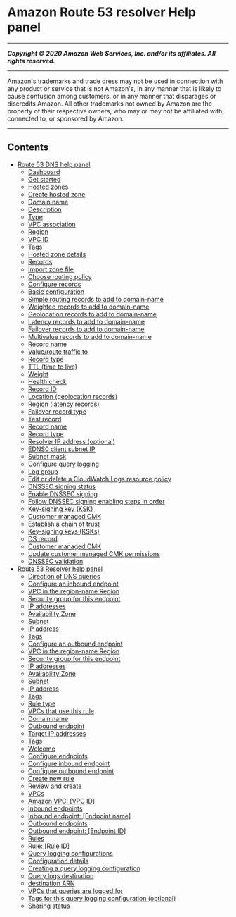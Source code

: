 # Amazon Route 53 resolver Help panel

-----
*****Copyright &copy; 2020 Amazon Web Services, Inc. and/or its affiliates. All rights reserved.*****

-----
Amazon's trademarks and trade dress may not be used in 
     connection with any product or service that is not Amazon's, 
     in any manner that is likely to cause confusion among customers, 
     or in any manner that disparages or discredits Amazon. All other 
     trademarks not owned by Amazon are the property of their respective
     owners, who may or may not be affiliated with, connected to, or 
     sponsored by Amazon.

-----
## Contents
+ [Route 53 DNS help panel](dns-help-panel.md)
   + [Dashboard](dashboard.md)
   + [Get started](get-started.md)
   + [Hosted zones](hz.md)
   + [Create hosted zone](hz-create.md)
   + [Domain name](hz-domain-name.md)
   + [Description](hz-comment.md)
   + [Type](hz-type.md)
   + [VPC association](hz-type-private-associate-vpc.md)
   + [Region](hz-type-private-region.md)
   + [VPC ID](hz-type-private-vpc-id.md)
   + [Tags](hz-tags.md)
   + [Hosted zone details](hz-details.md)
   + [Records](hz-records.md)
   + [Import zone file](hz-import-zone-file.md)
   + [Choose routing policy](record-routing-policy.md)
   + [Configure records](record-configure.md)
   + [Basic configuration](record-configure-basic.md)
   + [Simple routing records to add to domain-name](routing-simple.md)
   + [Weighted records to add to domain-name](routing-weighted.md)
   + [Geolocation records to add to domain-name](routing-geolocation.md)
   + [Latency records to add to domain-name](routing-latency.md)
   + [Failover records to add to domain-name](routing-failover.md)
   + [Multivalue records to add to domain-name](routing-multivalue-answer.md)
   + [Record name](record-name.md)
   + [Value/route traffic to](record-route-traffic-to.md)
   + [Record type](record-type.md)
   + [TTL (time to live)](record-ttl.md)
   + [Weight](record-weighted-weight.md)
   + [Health check](record-health-check.md)
   + [Record ID](record-id.md)
   + [Location (geolocation records)](record-geolocation-location.md)
   + [Region (latency records)](record-latency-region.md)
   + [Failover record type](record-failover-type.md)
   + [Test record](record-test.md)
   + [Record name](record-test-name.md)
   + [Record type](record-test-type.md)
   + [Resolver IP address (optional)](record-test-resolver-ip.md)
   + [EDNS0 client subnet IP](record-test-edns0-client-subnet-ip.md)
   + [Subnet mask](record-test-subnet-mask.md)
   + [Configure query logging](query-logs.md)
   + [Log group](query-logs-log-group-name.md)
   + [Edit or delete a CloudWatch Logs resource policy](query-logs-resource-policy.md)
   + [DNSSEC signing status](dnssec-signing-status.md)
   + [Enable DNSSEC signing](dnssec-signing-enable.md)
   + [Follow DNSSEC signing enabling steps in order](dnssec-signing-enable-steps.md)
   + [Key-signing key (KSK)](dnssec-signing-enable-ksk.md)
   + [Customer managed CMK](dnssec-signing-enable-cmk.md)
   + [Establish a chain of trust](dnssec-signing-ksk-complete.md)
   + [Key-signing keys (KSKs)](dnssec-signing-ksk.md)
   + [DS record](dnssec-signing-ds-record.md)
   + [Customer managed CMK](dnssec-signing-cmk.md)
   + [Update customer managed CMK permissions](dnssec-signing-cmk-review.md)
   + [DNSSEC validation](dnssec-validation.md)
+ [Route 53 Resolver help panel](resolver-help-panel.md)
   + [Direction of DNS queries](resolver-wizard-direction-of-queries.md)
   + [Configure an inbound endpoint](resolver-inbound-endpoint.md)
   + [VPC in the region-name Region](resolver-inbound-endpoint-vpc.md)
   + [Security group for this endpoint](resolver-inbound-endpoint-security-group.md)
   + [IP addresses](resolver-inbound-endpoint-ip-addresses.md)
   + [Availability Zone](resolver-inbound-endpoint-ip-addresses-az.md)
   + [Subnet](resolver-inbound-endpoint-ip-addresses-subnet.md)
   + [IP address](resolver-inbound-endpoint-ip-addresses-choose.md)
   + [Tags](resolver-inbound-endpoint-tags.md)
   + [Configure an outbound endpoint](resolver-outbound-endpoint.md)
   + [VPC in the region-name Region](resolver-outbound-endpoint-vpc.md)
   + [Security group for this endpoint](resolver-outbound-endpoint-security-group.md)
   + [IP addresses](resolver-outbound-endpoint-ip-addresses.md)
   + [Availability Zone](resolver-outbound-endpoint-ip-addresses-az.md)
   + [Subnet](resolver-outbound-endpoint-ip-addresses-subnet.md)
   + [IP address](resolver-outbound-endpoint-ip-addresses-choose.md)
   + [Tags](resolver-outbound-endpoint-tags.md)
   + [Rule type](resolver-rule-type.md)
   + [VPCs that use this rule](resolver-rule-vpcs-that-use.md)
   + [Domain name](resolver-rule-domain-name.md)
   + [Outbound endpoint](resolver-rule-outbound-endpoint.md)
   + [Target IP addresses](resolver-rule-target-ips.md)
   + [Tags](resolver-rule-tags.md)
   + [Welcome](resolver-page-welcome.md)
   + [Configure endpoints](resolver-page-configure-endpoints.md)
   + [Configure inbound endpoint](resolver-page-configure-inbound-endpoint.md)
   + [Configure outbound endpoint](resolver-page-configure-outbound-endpoint.md)
   + [Create new rule](resolver-page-create-rule.md)
   + [Review and create](resolver-page-review-create.md)
   + [VPCs](resolver-page-vpc-list.md)
   + [Amazon VPC: [VPC ID]](resolver-page-vpc-detail.md)
   + [Inbound endpoints](resolver-page-inbound-endpoints-list.md)
   + [Inbound endpoint: [Endpoint name]](resolver-page-inbound-endpoint-detail.md)
   + [Outbound endpoints](resolver-page-outbound-endpoints-list.md)
   + [Outbound endpoint: [Endpoint ID]](resolver-page-outbound-endpoint-detail.md)
   + [Rules](resolver-page-rules-list.md)
   + [Rule: [Rule ID]](resolver-page-rule-detail.md)
   + [Query logging configurations](resolver-query-log-config-list.md)
   + [Configuration details](resolver-query-log-config-detail.md)
   + [Creating a query logging configuration](resolver-query-log-config-create-edit.md)
   + [Query logs destination](resolver-query-log-config-destination.md)
   + [destination ARN](resolver-query-log-destination-name.md)
   + [VPCs that queries are logged for](resolver-query-log-config-vpcs.md)
   + [Tags for this query logging configuration (optional)](resolver-query-log-config-tags.md)
   + [Sharing status](resolver-query-log-sharing-not-supported.md)